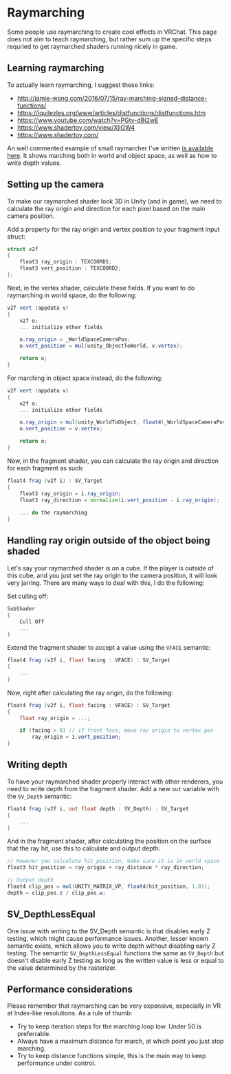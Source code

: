 # Raymarching
Some people use raymarching to create cool effects in VRChat. This page does not aim to teach raymarching, but rather sum up the specific steps requried to get raymarched shaders running nicely in game.

## Learning raymarching
To actually learn raymarching, I suggest these links:
- http://jamie-wong.com/2016/07/15/ray-marching-signed-distance-functions/
- https://iquilezles.org/www/articles/distfunctions/distfunctions.htm
- https://www.youtube.com/watch?v=PGtv-dBi2wE
- https://www.shadertoy.com/view/XllGW4
- https://www.shadertoy.com/

An well commented example of small raymarcher I've written [is available here](https://github.com/pema99/shader-knowledge/blob/main/attachments/RaymarchingExample.shader). It shows marching both in world and object space, as well as how to write depth values.

## Setting up the camera
To make our raymarched shader look 3D in Unity (and in game), we need to calculate the ray origin and direction for each pixel based on the main camera position.

Add a property for the ray origin and vertex position to your fragment input struct:
```glsl
struct v2f
{
    float3 ray_origin : TEXCOORD1;
    float3 vert_position : TEXCOORD2;
};
```

Next, in the vertex shader, calculate these fields. If you want to do raymarching in world space, do the following:
```glsl
v2f vert (appdata v)
{
    v2f o;
    ... initialize other fields

    o.ray_origin = _WorldSpaceCameraPos;
    o.vert_position = mul(unity_ObjectToWorld, v.vertex);

    return o;
}
```
For marching in object space instead, do the following:
```glsl
v2f vert (appdata v)
{
    v2f o;
    ... initialize other fields

    o.ray_origin = mul(unity_WorldToObject, float4(_WorldSpaceCameraPos, 1));
    o.vert_position = v.vertex;

    return o;
}
```

Now, in the fragment shader, you can calculate the ray origin and direction for each fragment as such:

```glsl
float4 frag (v2f i) : SV_Target
{
    float3 ray_origin = i.ray_origin;
    float3 ray_direction = normalize(i.vert_position - i.ray_origin);
    
    ... do the raymarching
}
```

## Handling ray origin outside of the object being shaded
Let's say your raymarched shader is on a cube. If the player is outside of this cube, and you just set the ray origin to the camera position, it will look very jarring. There are many ways to deal with this, I do the following:

Set culling off:
```glsl
SubShader
{
    Cull Off
    ...
}
```

Extend the fragment shader to accept a value using the `VFACE` semantic:
```glsl
float4 frag (v2f i, float facing : VFACE) : SV_Target
{
    ...
}
```

Now, right after calculating the ray origin, do the following:
```glsl
float4 frag (v2f i, float facing : VFACE) : SV_Target
{
    float ray_origin = ...;

    if (facing > 0) // if front face, move ray origin to vertex pos
        ray_origin = i.vert_position;
}
```

## Writing depth
To have your raymarched shader properly interact with other renderers, you need to write depth from the fragment shader. Add a new `out` variable with the `SV_Depth` semantic:

```glsl
float4 frag (v2f i, out float depth : SV_Depth) : SV_Target
{
    ...
}
```

And in the fragment shader, after calculating the position on the surface that the ray hit, use this to calculate and output depth:

```glsl
// However you calculate hit_position, make sure it is in world space
float3 hit_position = ray_origin + ray_distance * ray_direction;

// Output depth
float4 clip_pos = mul(UNITY_MATRIX_VP, float4(hit_position, 1.0));
depth = clip_pos.z / clip_pos.w;
```

## SV_DepthLessEqual
One issue with writing to the SV_Depth semantic is that disables early Z testing, which might cause performance issues. Another, lesser known semantic exists, which allows you to write depth without disabling early Z testing. The semantic `SV_DepthLessEqual` functions the same as `SV_Depth` but doesn't disable early Z testing as long as the written value is less or equal to the value determined by the rasterizer.

## Performance considerations
Please remember that raymarching can be very expensive, especially in VR at Index-like resolutions. As a rule of thumb:

- Try to keep iteration steps for the marching loop low. Under 50 is preferrable.
- Always have a maximum distance for march, at which point you just stop marching.
- Try to keep distance functions simple, this is the main way to keep performance under control.
